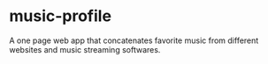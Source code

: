 # music-profile
A one page web app that concatenates favorite music from different websites and music streaming softwares.
